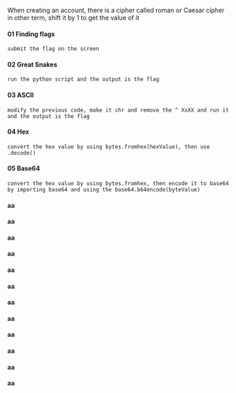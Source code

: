 When creating an account, there is a cipher called roman or Caesar cipher in other term, shift it by 1 to get the value of it

#### 01 Finding flags
	submit the flag on the screen

#### 02 Great Snakes
	run the python script and the output is the flag

#### 03 ASCII
	modify the previous code, make it chr and remove the ^ XxXX and run it and the output is the flag

#### 04 Hex
	convert the hex value by using bytes.fromhex(hexValue), then use .decode()

#### 05 Base64
	convert the hex value by using bytes.fromhex, then encode it to base64 by importing base64 and using the base64.b64encode(byteValue)


#### aa
#### aa
#### aa
#### aa
#### aa
#### aa
#### aa
#### aa
#### aa
#### aa
#### aa
#### aa